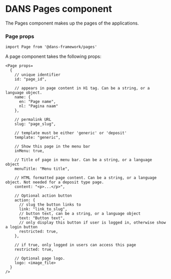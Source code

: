 # DANS Pages component
The Pages component makes up the pages of the applications. 

### Page props
    import Page from '@dans-framework/pages'
A page component takes the following props:

    <Page props=
      {
        // unique identifier
        id: "page_id",
        
        // appears in page content in H1 tag. Can be a string, or a language object.
        name: {
          en: "Page name",
          nl: "Pagina naam"
        },
      
        // permalink URL
        slug: "page_slug",
        
        // template must be either 'generic' or 'deposit'
        template: "generic",
        
        // Show this page in the menu bar
        inMenu: true,
        
        // Title of page in menu bar. Can be a string, or a language object
        menuTitle: "Menu title",
        
        // HTML formatted page content. Can be a string, or a language object. Not needed for a deposit type page.
        content: "<p>...</p>",
        
        // Optional action button
        action: {
          // slug the button links to
          link: "link_to_slug",
          // button text, can be a string, or a language object
          text: "Button text",
          // only display this button if user is logged in, otherwise show a login button
          restricted: true,
        },
        
        // if true, only logged in users can access this page
        restricted: true,
        
        // Optional page logo.
        logo: <image_file>
      }
    />

